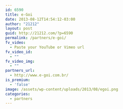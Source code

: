 ```yaml
---
id: 6590
title: e-Goi
date: 2013-08-12T14:54:12-03:00
author: "21212"
layout: post
guid: http://21212.com/?p=6590
permalink: /partners/e-goi/
fv_video:
  - Paste your YouTube or Vimeo url
fv_video_id:
  - ""
fv_video_img:
  - ""
partners_url:
  - http://www.e-goi.com.br/
is_premium:
  - 'false'
image: /assets/wp-content/uploads/2013/08/egoi.png
categories:
  - partners
---
```

